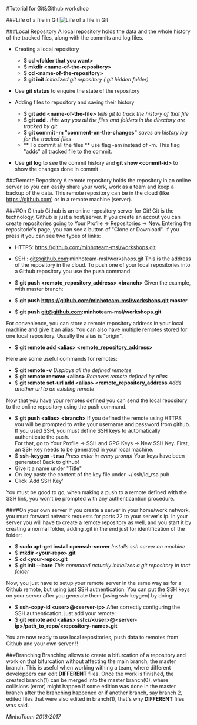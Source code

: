 #Tutorial for Git&Github workshop

###Life of a file in Git
![Life of a file in Git](http://wiki.eclipse.org/images/0/03/Egit-0.9-lifecycle-file.png)

###Local Repository
A local repository holds the data and the whole history of the tracked files, along with the commits and log files.

* Creating a local repository
    * $ **cd \<folder that you want\>**
    * $ **mkdir \<name-of-the-repository\>**
    * $ **cd \<name-of-the-repository\>**
    * $ **git init** *initialized git repository (.git hidden folder)*

* Use **git status** to enquire the state of the repository

* Adding files to repository and saving their history
    * $ **git add \<name-of-the-file\>** *tells git to track the history of that file*   
    * $ **git add .** *this way you all the files and folders in the directory are tracked by git*
    * $ **git commit -m "comment-on-the-changes"** *saves an history log for the tracked files*
    * ** To commit all the files ** use flag -am instead of -m. This flag "adds" all tracked file to the commit.

* Use **git log** to see the commit history and **git show \<commit-id\>** to show the changes done in commit <commit-id>

###Remote Repository
A remote repository holds the repository in an online server so you can easily share your work, work as a team and keep a backup of the data. This remote repository can be in the cloud (like https://github.com) or in a remote machine (server).

####On Github
Github is an online repository server for Git! Git is the technology, Github is just a host/server. If you create an accout you can create repositories going to Your Profile -> Repositories -> New. Entering the repositorie's page, you can see a button of "Clone or Download". If you press it you can see two types of links:
* HTTPS: https://github.com/minhoteam-msl/workshops.git
* SSH : git@github.com:minhoteam-msl/workshops.git
This is the address of the repository in the cloud. To push one of your local repositories into a Github repository you use the push command.

* $ **git push \<remote\_repository\_address> \<branch\>**
Given the example, with master branch:
* $ **git push https://github.com/minhoteam-msl/workshops.git master**
* $ **git push git@github.com:minhoteam-msl/workshops.git**

For convenience, you can store a remote repository address in your local machine and give it an alias. You can also have multiple remotes stored for one local repository. Usually the alias is "origin".
* $ **git remote add \<alias\> \<remote\_repository\_address>** 

Here are some useful commands for remotes:
* $ **git remote -v** *Displays all the defined remotes*
* $ **git remote remove \<alias\>** *Removes remote defined by alias*
* $ **git remote set-url add \<alias\> \<remote\_repository\_address** *Adds another url to an existing remote*

Now that you have your remotes defined you can send the local repository to the online repository using the push command.
* $ **git push \<alias\> \<branch\>**
If you defined the remote using HTTPS you will be prompted to write your username and password from github. If you used SSH, you must define SSH keys to automatically authenticate the push.   
For that, go to Your Profile -> SSH and GPG Keys -> New SSH Key. First, an SSH key needs to be generated in your local machine.
* $ **ssh-keygen -t rsa** *Press enter in every prompt*
Your keys have been generated! Back to github!   
* Give it a name under "Title"
* On key paste the content of the key file under ~/.ssh/id_rsa.pub
* Click 'Add SSH Key'

You must be good to go, when making a push to a remote defined with the SSH link, you won't be prompted with any authenticantion procedure.

####On your own server
If you create a server in your home/work network, you must forward network requests for ports 22 to your server's ip. In your server you will have to create a remote repository as well, and you start it by creating a normal folder, adding .git in the end just for identification of the folder:
* $ **sudo apt-get install openssh-server** *Installs ssh server on machine*
* $ **mkdir \<your-repo\>.git**
* $ **cd \<your-repo\>.git**
* $ **git init --bare** *This command actually initializes a git repository in that folder*

Now, you just have to setup your remote server in the same way as for a Github remote, but using just SSH authentication. You can put the SSH keys on your server after you generate them (using ssh-keygen) by doing:
* $ **ssh-copy-id \<user\>@\<server-ip\>**
After correctly configuring the SSH authentication, just add your remote:
* $ **git remote add \<alias\> ssh://\<user\>@\<server-ip\>/path_to_repo/\<repository-name\>.git**

You are now ready to use local repositories, push data to remotes from Github and your own server !!

###Branching
Branching allows to create a bifurcation of a repository and work on that bifurcation without affecting the main branch, the master branch. This is useful when working withing a team, where different developpers can edit **DIFFERENT** files. Once the work is finished, the created branch(1) can be merged into the master branch(0), where collisions (error) might happen if some edition was done in the master branch after the branching happened or if another branch, say branch 2, edited files that were also edited in branch(1), that's why **DIFFERENT** files was said.



*MinhoTeam 2016/2017*
